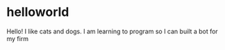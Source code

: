 # helloworld
Hello!
I like cats and dogs. I am learning to program so I can built a bot for my firm
